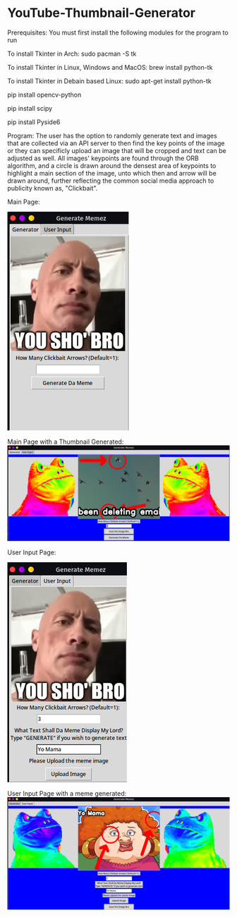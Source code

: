 # YouTube-Thumbnail-Generator
Prerequisites:
You must first install the following modules for the program to run

To install Tkinter in Arch:
sudo pacman -S tk

To install Tkinter in Linux, Windows and MacOS:
brew install python-tk

To install Tkinter in Debain based Linux:
sudo apt-get install python-tk

pip install opencv-python

pip install scipy

pip install Pyside6

Program:
The user has the option to randomly generate text and images that are collected via an API server to then find the key points of the image or they can specificly upload an image that will be cropped and text can be adjusted as well. All images' keypoints are found through the ORB algorithm, and a circle is drawn around the densest area of keypoints to highlight a main section of the image, unto which then and arrow will be drawn around, further reflecting the common social media approach to publicity known as, "Clickbait".

Main Page:

![Screenshots/Screenshot_1.png](https://github.com/eeden2/YouTube-Thumbnail-Generator/blob/932cc56ade5448e96debaa98190b35a0e8eddec4/Screenshots/Screenshot_1.png)


Main Page with a Thumbnail Generated:
![Screenshots/Screenshot_2.png](https://github.com/eeden2/YouTube-Thumbnail-Generator/blob/932cc56ade5448e96debaa98190b35a0e8eddec4/Screenshots/Screenshot_2.png)


User Input Page:

![Screenshots/Screenshot_3.png](https://github.com/eeden2/YouTube-Thumbnail-Generator/blob/932cc56ade5448e96debaa98190b35a0e8eddec4/Screenshots/Screenshot_3.png)


User Input Page with a meme generated:
![Screenshots/Screenshot_4.png](https://github.com/eeden2/YouTube-Thumbnail-Generator/blob/932cc56ade5448e96debaa98190b35a0e8eddec4/Screenshots/Screenshot_4.png)
